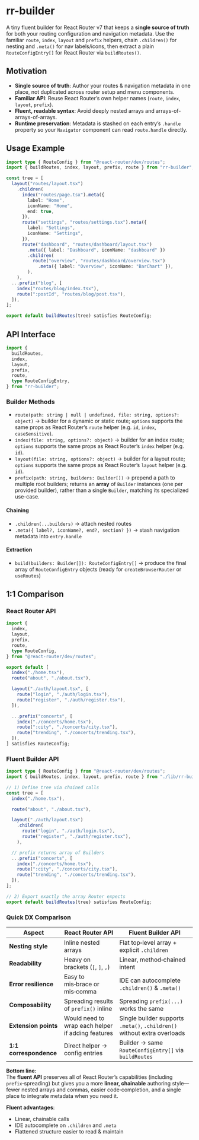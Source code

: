 # rr-builder

A tiny fluent builder for React Router v7 that keeps a **single source of
truth** for both your routing configuration and navigation metadata. Use the
familiar `route`, `index`, `layout` and `prefix` helpers, chain `.children()`
for nesting and `.meta()` for nav labels/icons, then extract a plain
`RouteConfigEntry[]` for React Router via `buildRoutes()`.

## Motivation

- **Single source of truth**: Author your routes & navigation metadata in one
  place, not duplicated across router setup and menu components.
- **Familiar API**: Reuse React Router’s own helper names (`route`, `index`,
  `layout`, `prefix`).
- **Fluent, readable syntax**: Avoid deeply nested arrays and
  arrays-of-arrays-of-arrays.
- **Runtime preservation**: Metadata is stashed on each entry’s `.handle`
  property so your `Navigator` component can read `route.handle` directly.

## Usage Example

```ts
import type { RouteConfig } from "@react-router/dev/routes";
import { buildRoutes, index, layout, prefix, route } from "rr-builder";

const tree = [
  layout("routes/layout.tsx")
    .children(
      index("routes/page.tsx").meta({
        label: "Home",
        iconName: "Home",
        end: true,
      }),
      route("settings", "routes/settings.tsx").meta({
        label: "Settings",
        iconName: "Settings",
      }),
      route("dashboard", "routes/dashboard/layout.tsx")
        .meta({ label: "Dashboard", iconName: "dashboard" })
        .children(
          route("overview", "routes/dashboard/overview.tsx")
            .meta({ label: "Overview", iconName: "BarChart" }),
        ),
    ),
  ...prefix("blog", [
    index("routes/blog/index.tsx"),
    route(":postId", "routes/blog/post.tsx"),
  ]),
];

export default buildRoutes(tree) satisfies RouteConfig;
```

## API Interface

```ts
import {
  buildRoutes,
  index,
  layout,
  prefix,
  route,
  type RouteConfigEntry,
} from "rr-builder";
```

### Builder Methods

- `route(path: string | null | undefined, file: string, options?: object)` →
  builder for a dynamic or static route; `options` supports the same props as
  React Router’s `route` helper (e.g. `id`, `index`, `caseSensitive`).
- `index(file: string, options?: object)` → builder for an index route;
  `options` supports the same props as React Router’s `index` helper (e.g.
  `id`).
- `layout(file: string, options?: object)` → builder for a layout route;
  `options` supports the same props as React Router’s `layout` helper (e.g.
  `id`).
- `prefix(path: string, builders: Builder[])` → prepend a path to multiple root
  builders; returns an **array** of `Builder` instances (one per provided
  builder), rather than a single `Builder`, matching its specialized use-case.

#### Chaining

- `.children(...builders)` → attach nested routes
- `.meta({ label?, iconName?, end?, section? })` → stash navigation metadata
  into `entry.handle`

#### Extraction

- `build(builders: Builder[]): RouteConfigEntry[]` → produce the final array of
  `RouteConfigEntry` objects (ready for `createBrowserRouter` or `useRoutes`)

## 1:1 Comparison

### React Router API

```ts
import {
  index,
  layout,
  prefix,
  route,
  type RouteConfig,
} from "@react-router/dev/routes";

export default [
  index("./home.tsx"),
  route("about", "./about.tsx"),

  layout("./auth/layout.tsx", [
    route("login", "./auth/login.tsx"),
    route("register", "./auth/register.tsx"),
  ]),

  ...prefix("concerts", [
    index("./concerts/home.tsx"),
    route(":city", "./concerts/city.tsx"),
    route("trending", "./concerts/trending.tsx"),
  ]),
] satisfies RouteConfig;
```

### Fluent Builder API

```ts
import type { RouteConfig } from "@react-router/dev/routes";
import { buildRoutes, index, layout, prefix, route } from "./lib/rr-builder";

// 1) Define tree via chained calls
const tree = [
  index("./home.tsx"),

  route("about", "./about.tsx"),

  layout("./auth/layout.tsx")
    .children(
      route("login", "./auth/login.tsx"),
      route("register", "./auth/register.tsx"),
    ),

  // prefix returns array of Builders
  ...prefix("concerts", [
    index("./concerts/home.tsx"),
    route(":city", "./concerts/city.tsx"),
    route("trending", "./concerts/trending.tsx"),
  ]),
];

// 2) Export exactly the array Router expects
export default buildRoutes(tree) satisfies RouteConfig;
```

### Quick DX Comparison

| Aspect                 | React Router API                                  | Fluent Builder API                                                       |
| ---------------------- | ------------------------------------------------- | ------------------------------------------------------------------------ |
| **Nesting style**      | Inline nested arrays                              | Flat top‑level array + explicit `.children`                              |
| **Readability**        | Heavy on brackets (`[`, `]`, `,`)                 | Linear, method‑chained intent                                            |
| **Error resilience**   | Easy to mis‑brace or mis‑comma                    | IDE can autocomplete `.children()` & `.meta()`                           |
| **Composability**      | Spreading results of `prefix()` inline            | Spreading `prefix(...)` works the same                                   |
| **Extension points**   | Would need to wrap each helper if adding features | Single builder supports `.meta()`, `.children()` without extra overloads |
| **1:1 correspondence** | Direct helper → config entries                    | Builder → same `RouteConfigEntry[]` via `buildRoutes`                    |

**Bottom line:**\
The **fluent API** preserves all of React Router’s capabilities (including
`prefix`‑spreading) but gives you a more **linear, chainable** authoring
style—fewer nested arrays and commas, easier code‑completion, and a single place
to integrate metadata when you need it.

**Fluent advantages**:

- Linear, chainable calls
- IDE autocomplete on `.children` and `.meta`
- Flattened structure easier to read & maintain
